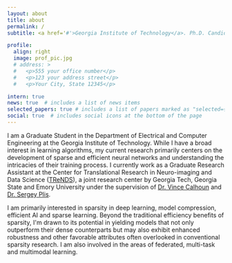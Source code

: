 ```yaml
---
layout: about
title: about
permalink: /
subtitle: <a href='#'>Georgia Institute of Technology</a>. Ph.D. Candidate

profile:
  align: right
  image: prof_pic.jpg
  # address: >
  #   <p>555 your office number</p>
  #   <p>123 your address street</p>
  #   <p>Your City, State 12345</p>

intern: true 
news: true  # includes a list of news items
selected_papers: true # includes a list of papers marked as "selected={true}"
social: true  # includes social icons at the bottom of the page
---
```


I am a Graduate Student in the Department of Electrical and Computer Engineering at the Georgia Institute of Technology. While I have a broad interest in learning algorithms, my current research primarily centers on the development of sparse and efficient neural networks and understanding the intricacies of their training process. I currently work as a Graduate Research Assistant at the Center for Translational Research in Neuro-imaging and Data Science ([TReNDS](https://trendscenter.org/)), a joint research center by Georgia Tech, Georgia State and Emory University under the supervision of [Dr. Vince Calhoun](https://scholar.google.com/citations?user=WNOoGKIAAAAJ&hl=en) and [Dr. Sergey Plis](https://scholar.google.com/citations?user=nm3liowAAAAJ&hl=en).

I am primarily interested in sparsity in deep learning, model compression, efficient AI and sparse learning. Beyond the traditional efficiency benefits of sparsity, I'm drawn to its potential in yielding models that not only outperform their dense counterparts but may also exhibit enhanced robustness and other favorable attributes often overlooked in conventional sparsity research. I am also involved in the areas of federated, multi-task and multimodal learning.

<!-- ![Image 1](assets/img/gt.png)
![Image 2](assets/img/meta_ai.png)
![Image 3](assets/img/trends.png) -->

<!-- Write your biography here. Tell the world about yourself. Link to your favorite [subreddit](http://reddit.com). You can put a picture in, too. The code is already in, just name your picture `prof_pic.jpg` and put it in the `img/` folder.

Put your address / P.O. box / other info right below your picture. You can also disable any these elements by editing `profile` property of the YAML header of your `_pages/about.md`. Edit `_bibliography/papers.bib` and Jekyll will render your [publications page](/al-folio/publications/) automatically.

Link to your social media connections, too. This theme is set up to use [Font Awesome icons](http://fortawesome.github.io/Font-Awesome/) and [Academicons](https://jpswalsh.github.io/academicons/), like the ones below. Add your Facebook, Twitter, LinkedIn, Google Scholar, or just disable all of them. -->
